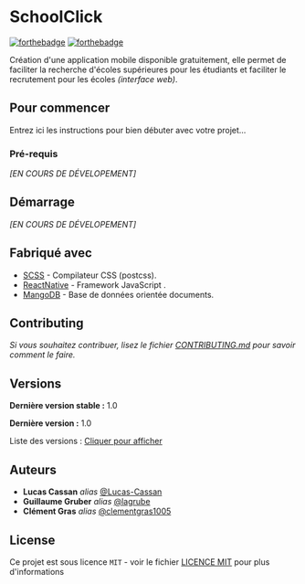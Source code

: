 # **SchoolClick**

[![forthebadge](https://forthebadge.com/images/badges/made-with-javascript.svg)](https://fr.wikipedia.org/wiki/JavaScript)      [![forthebadge](https://forthebadge.com/images/badges/fixed-bugs.svg)]()

Création d'une application mobile disponible gratuitement, elle permet de faciliter la recherche d'écoles supérieures pour les étudiants et faciliter le recrutement pour les écoles *(interface web)*.

## Pour commencer

Entrez ici les instructions pour bien débuter avec votre projet...

### Pré-requis

_[EN COURS DE DÉVELOPEMENT]_

## Démarrage

_[EN COURS DE DÉVELOPEMENT]_

## Fabriqué avec

* [SCSS](https://sass-lang.com) - Compilateur CSS (postcss).
* [ReactNative](https://reactnative.dev) - Framework JavaScript .
* [MangoDB](https://www.mongodb.com) - Base de données orientée documents.

## Contributing

*Si vous souhaitez contribuer, lisez le fichier [CONTRIBUTING.md](https://example.org) pour savoir comment le faire.*

## Versions

**Dernière version stable :** 1.0 

**Dernière version :** 1.0 

Liste des versions : [Cliquer pour afficher](https://github.com/Lucas-Cassan/SchoolClick/tags) 

## Auteurs

* **Lucas Cassan** _alias_ [@Lucas-Cassan](https://github.com/Lucas-Cassan)
* **Guillaume Gruber** _alias_ [@lagrube](https://github.com/lagrube)
* **Clément Gras** _alias_ [@clementgras1005](https://github.com/clementgras1005)

## License

Ce projet est sous licence ``MIT`` - voir le fichier [LICENCE MIT](https://github.com/Lucas-Cassan/SchoolClick/blob/main/LICENSE) pour plus d'informations

